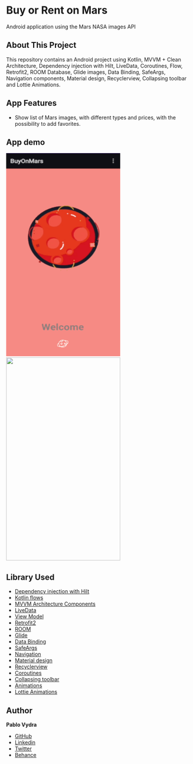 # Buy or Rent on Mars
Android application using the Mars NASA images API

## About This Project
This repository contains an Android project using Kotlin, MVVM + Clean Architecture, Dependency injection with Hilt, LiveData, Coroutines, Flow, Retrofit2, ROOM Database, Glide images, Data Binding, SafeArgs, Navigation components, Material design, Recyclerview, Collapsing toolbar and Lottie Animations.

## App Features
* Show list of Mars images, with different types and prices, with the possibility to add favorites.

## App demo 
<img width="309" height="550" src="screenshots/1.gif"><img width="309" height="550" src="screenshots/2.gif">

## Library Used
* [Dependency injection with Hilt](https://developer.android.com/training/dependency-injection/hilt-android)
* [Kotlin flows](https://developer.android.com/kotlin/flow)
* [MVVM Architecture Components](https://developer.android.com/topic/libraries/architecture/)
* [LiveData](https://developer.android.com/topic/libraries/architecture/livedata)
* [View Model](https://developer.android.com/topic/libraries/architecture/viewmodel)
* [Retrofit2](https://square.github.io/retrofit/)
* [ROOM](https://developer.android.com/topic/libraries/architecture/room?gclid=Cj0KCQjwl4v4BRDaARIsAFjATPnKKVVy9yBUiZhCcmGbmLl-6TKUusgYdur0OZq2MOQdsOLN6jXLpvQaAk5mEALw_wcB&gclsrc=aw.ds)
* [Glide](https://bumptech.github.io/glide/)
* [Data Binding](https://developer.android.com/topic/libraries/data-binding)
* [SafeArgs](https://developer.android.com/guide/navigation/navigation-pass-data)
* [Navigation](https://developer.android.com/jetpack/androidx/releases/navigation)
* [Material design](https://material.io/design/)
* [Recyclerview](https://developer.android.com/guide/topics/ui/layout/recyclerview)
* [Coroutines](https://developer.android.com/kotlin/coroutines)
* [Collapsing toolbar](https://material.io/develop/android/components/collapsing-toolbar-layout/)
* [Animations](https://developer.android.com/training/animation/overview)
* [Lottie Animations](https://lottiefiles.com/blog/working-with-lottie/getting-started-with-lottie-animations-in-android-app)

## Author

**Pablo Vydra** 
* [GitHub](https://github.com/pablovydra)
* [Linkedin](https://www.linkedin.com/in/pablovydra)
* [Twitter](https://twitter.com/pablovydra?lang=es)
* [Behance](https://www.behance.net/pablovydra)
